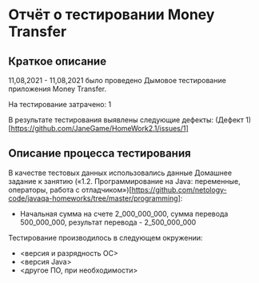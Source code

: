 # Отчёт о тестировании Money Transfer

## Краткое описание

11,08,2021 - 11,08,2021 было проведено Дымовое тестирование приложения Money Transfer.

На тестирование затрачено: 1

В результате тестирования выявлены следующие дефекты:
(Дефект 1)[https://github.com/JaneGame/HomeWork2.1/issues/1]


## Описание процесса тестирования



В качестве тестовых данных использовались данные Домашнее задание к занятию («1.2. Программирование на Java: переменные, операторы, работа с отладчиком»)[https://github.com/netology-code/javaqa-homeworks/tree/master/programming]:
* Начальная сумма на счете 2_000_000_000, сумма перевода 500_000_000, результат перевода - 2_500_000_000

Тестирование производилось в следующем окружении:
* <версия и разрядность ОС>
* <версия Java>
* <другое ПО, при необходимости>